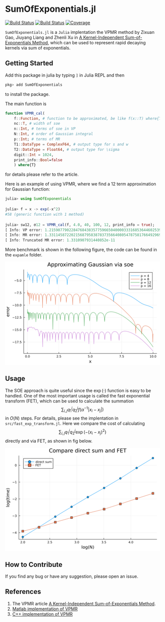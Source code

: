 # SumOfExponentials.jl

[![Build Status](https://github.com/ArrogantGao/SumOfExponentials.jl/actions/workflows/CI.yml/badge.svg?branch=main)](https://github.com/ArrogantGao/SumOfExponentials.jl/actions/workflows/CI.yml?query=branch%3Amain)
[![Build Status](https://travis-ci.com/ArrogantGao/SumOfExponentials.jl.svg?branch=main)](https://travis-ci.com/ArrogantGao/SumOfExponentials.jl)
[![Coverage](https://codecov.io/gh/ArrogantGao/SumOfExponentials.jl/branch/main/graph/badge.svg)](https://codecov.io/gh/ArrogantGao/SumOfExponentials.jl)


`SumOfExponentials.jl` is a `Julia` implentation the VPMR method by Zixuan Gao, Jiuyang Liang and Zhenli Xu in [A Kernel-Independent Sum-of-Exponentials Method](https://link.springer.com/10.1007/s10915-022-01999-1), which can be used to represent rapid decaying kernels via sum of exponentials.

## Getting Started

Add this package in julia by typing `]` in Julia REPL and then
```julia
pkg> add SumOfExponentials
```
to install the package.

The main function is
```julia
function VPMR_cal(
    f::Function, # function to be approximated, be like f(x::T) where{T<:Real}, and make sure it can produce highly accurate result for BigFloat
    nc::T, # width of soe
    n::Int, # terms of soe in VP
    N::Int, # order of Gaussian integral
    p::Int; # terms of MR
    T1::DataType = ComplexF64, # output type for s and w
    T2::DataType = Float64, # output type for \sigma
    digit::Int = 1024,
    print_info::Bool=false
    ) where{T}
```
for details please refer to the article.

Here is an example of using VPMR, where we find a 12 term approximation for Gaussian function:
```julia
julia> using SumOfExponentials

julia> f = x -> exp(-x^2)
#58 (generic function with 1 method)

julia> sw12, σ12 = VPMR_cal(f, 4.0, 40, 100, 12, print_info = true);
[ Info: VP error: 1.2159077902284768438357759665040000333168536446025393484114289668230574315365e-12
[ Info: MR error: 1.331145872202156879583878373566408054787581766492969993446545399873793531071339e-11
[ Info: Truncated MR error: 1.3310907931440852e-11
```

More benchmark is shown in the following figure, the code can be found in the `expamle` folder.

![](examples/Gaussian.png)

## Usage

The SOE approach is quite useful since the $\exp(\cdot)$ function is easy to be handled.
One of the most important usage is called the fast exponential transform (FET), which can be used to calculate the summation 
$$
\sum_{i,j} q_{1}^{i} q_{2}^{j}  f \left( α^{-1} |x_i - x_j| \right)
$$
in $O(N)$ steps.
For details, please see the implentation in `src/fast_exp_transform.jl`.
Here we compare the cost of calculating
$$
\sum_{i,j} q_{1}^{i} q_{2}^{j} \exp \left( -(x_i - x_j)^2 \right)
$$
directly and via FET, as shown in fig below.

![](examples/FET.png)

## How to Contribute

If you find any bug or have any suggestion, please open an issue.

## References

1. The VPMR article [A Kernel-Independent Sum-of-Exponentials Method](https://link.springer.com/10.1007/s10915-022-01999-1).
2. [Matlab implementation of VPMR](https://github.com/ZXGao97/VPMR)
3. [C++ implementation of VPMR](https://github.com/TLCFEM/vpmr)
